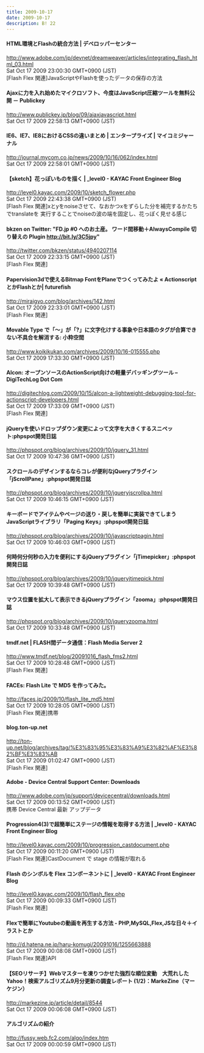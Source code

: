 ```yaml
---
title: 2009-10-17
date: 2009-10-17
description: B! 22
---
```


#### HTML環境とFlashの統合方法 | デベロッパーセンター
http://www.adobe.com/jp/devnet/dreamweaver/articles/integrating_flash_html_03.html<br>
Sat Oct 17 2009 23:00:30 GMT+0900 (JST)<br>
[Flash Flex 関連]JavaScriptやFlashを使ったデータの保存の方法


#### Ajaxに力を入れ始めたマイクロソフト、今度はJavaScript圧縮ツールを無料公開 － Publickey
http://www.publickey.jp/blog/09/ajaxjavascript.html<br>
Sat Oct 17 2009 22:58:13 GMT+0900 (JST)<br>


#### IE6、IE7、IE8におけるCSSの違いまとめ | エンタープライズ | マイコミジャーナル
http://journal.mycom.co.jp/news/2009/10/16/062/index.html<br>
Sat Oct 17 2009 22:58:01 GMT+0900 (JST)<br>


#### 【sketch】花っぽいものを描く | _level0 - KAYAC Front Engineer Blog
http://level0.kayac.com/2009/10/sketch_flower.php<br>
Sat Oct 17 2009 22:43:38 GMT+0900 (JST)<br>
[Flash Flex 関連]xとyをnoiseさせて、なおかつxをずらした分を補完するかたちでtranslateを 実行することでnoiseの波の端を固定し、花っぽく見せる感じ


#### bkzen on Twitter: "FD.jp #0 へのお土産。 ワード間移動＋AlwaysCompile 切り替えの Plugin http://bit.ly/3C5jpy"
http://twitter.com/bkzen/status/4940207114<br>
Sat Oct 17 2009 22:33:15 GMT+0900 (JST)<br>
[Flash Flex 関連]


#### Papervision3dで使えるBitmap FontをPlaneでつくってみたよ «  ActionscriptとかFlashとか| futurefish
http://miraigyo.com/blog/archives/142.html<br>
Sat Oct 17 2009 22:33:01 GMT+0900 (JST)<br>
[Flash Flex 関連]


#### Movable Type で「～」が「?」に文字化けする事象や日本語のタグが合算できない不具合を解消する: 小粋空間
http://www.koikikukan.com/archives/2009/10/16-015555.php<br>
Sat Oct 17 2009 17:33:30 GMT+0900 (JST)<br>


#### Alcon: オープンソースのActionScript向けの軽量デバッギングツール – DigiTechLog Dot Com
http://digitechlog.com/2009/10/15/alcon-a-lightweight-debugging-tool-for-actionscript-developers.html<br>
Sat Oct 17 2009 17:33:09 GMT+0900 (JST)<br>
[Flash Flex 関連]


#### jQueryを使いドロップダウン変更によって文字を大きくするスニペット:phpspot開発日誌
http://phpspot.org/blog/archives/2009/10/jquery_31.html<br>
Sat Oct 17 2009 10:47:36 GMT+0900 (JST)<br>


#### スクロールのデザインするならコレが便利なjQueryプラグイン「jScrollPane」:phpspot開発日誌
http://phpspot.org/blog/archives/2009/10/jqueryjscrollpa.html<br>
Sat Oct 17 2009 10:46:15 GMT+0900 (JST)<br>


#### キーボードでアイテムやページの送り・戻しを簡単に実装できてしまうJavaScriptライブラリ「Paging Keys」:phpspot開発日誌
http://phpspot.org/blog/archives/2009/10/javascriptpagin.html<br>
Sat Oct 17 2009 10:46:03 GMT+0900 (JST)<br>


#### 何時何分何秒の入力を便利にするjQueryプラグイン「jTimepicker」:phpspot開発日誌
http://phpspot.org/blog/archives/2009/10/jqueryjtimepick.html<br>
Sat Oct 17 2009 10:39:48 GMT+0900 (JST)<br>


#### マウス位置を拡大して表示できるjQueryプラグイン「zooma」:phpspot開発日誌
http://phpspot.org/blog/archives/2009/10/jqueryzooma.html<br>
Sat Oct 17 2009 10:33:48 GMT+0900 (JST)<br>


#### tmdf.net  |  FLASH間データ通信：Flash Media Server 2
http://www.tmdf.net/blog/20091016_flash_fms2.html<br>
Sat Oct 17 2009 10:28:48 GMT+0900 (JST)<br>
[Flash Flex 関連]


#### FACEs: Flash Lite で MD5 を作ってみた。
http://faces.jp/2009/10/flash_lite_md5.html<br>
Sat Oct 17 2009 10:28:05 GMT+0900 (JST)<br>
[Flash Flex 関連]携帯


#### blog.ton-up.net
http://ton-up.net/blog/archives/tag/%E3%83%95%E3%83%A9%E3%82%AF%E3%82%BF%E3%83%AB<br>
Sat Oct 17 2009 01:02:47 GMT+0900 (JST)<br>
[Flash Flex 関連]


#### Adobe - Device Central Support Center: Downloads
http://www.adobe.com/jp/support/devicecentral/downloads.html<br>
Sat Oct 17 2009 00:13:52 GMT+0900 (JST)<br>
携帯 Device Central 最新 アップデータ


#### Progression4(3)で超簡単にステージの情報を取得する方法 | _level0 - KAYAC Front Engineer Blog
http://level0.kayac.com/2009/10/progression_castdocument.php<br>
Sat Oct 17 2009 00:11:20 GMT+0900 (JST)<br>
[Flash Flex 関連]CastDocument で stage の情報が取れる


#### Flash のシンボルを Flex コンポーネントに | _level0 - KAYAC Front Engineer Blog
http://level0.kayac.com/2009/10/flash_flex.php<br>
Sat Oct 17 2009 00:09:33 GMT+0900 (JST)<br>
[Flash Flex 関連]


#### Flexで簡単にYoutubeの動画を再生する方法 - PHP,MySQL,Flex,JSな日々＋イラストとか
http://d.hatena.ne.jp/haru-komugi/20091016/1255663888<br>
Sat Oct 17 2009 00:08:08 GMT+0900 (JST)<br>
[Flash Flex 関連]API


#### 【SEOリサーチ】Webマスターを凍りつかせた強烈な順位変動　大荒れしたYahoo！検索アルゴリズム9月分更新の調査レポート (1/2)：MarkeZine（マーケジン）
http://markezine.jp/article/detail/8544<br>
Sat Oct 17 2009 00:06:08 GMT+0900 (JST)<br>


#### アルゴリズムの紹介
http://fussy.web.fc2.com/algo/index.htm<br>
Sat Oct 17 2009 00:00:59 GMT+0900 (JST)<br>


